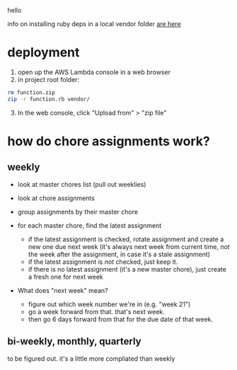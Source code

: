 hello


info on installing ruby deps in a local vendor folder [are here](https://docs.aws.amazon.com/lambda/latest/dg/ruby-package.html)



# deployment
1. open up the AWS Lambda console in a web browser
2. in project root folder:
```bash
rm function.zip
zip -r function.rb vendor/
```
3. In the web console, click "Upload from" > "zip file"




# how do chore assignments work?
## weekly
- look at master chores list (pull out weeklies)
- look at chore assignments
- group assignments by their master chore
- for each master chore, find the latest assignment
    - if the latest assignment is checked, rotate assignment and create a new one due next week (it's always next week from current time, *not* the week after the assignment, in case it's a stale assignment)
    - if the latest assignment is *not* checked, just keep it.
    - if there is no latest assignment (it's a new master chore), just create a fresh one for next week

- What does "next week" mean?
  - figure out which week number we're in (e.g. "week 21")
  - go a week forward from that. that's next week.
  - then go 6 days forward from that for the due date of that week.

## bi-weekly, monthly, quarterly
to be figured out. it's a little more compliated than weekly

